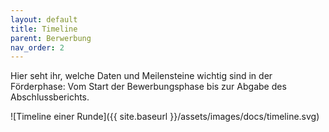 ```yaml
---
layout: default
title: Timeline
parent: Berwerbung
nav_order: 2
---
```


Hier seht ihr, welche Daten und Meilensteine wichtig sind in der Förderphase: Vom Start der Bewerbungsphase bis zur Abgabe des Abschlussberichts.

![Timeline einer Runde]({{ site.baseurl }}/assets/images/docs/timeline.svg)
